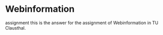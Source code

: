 # Webinformation
assignment
this is the answer for the assignment of Webinformation in TU Clausthal.

